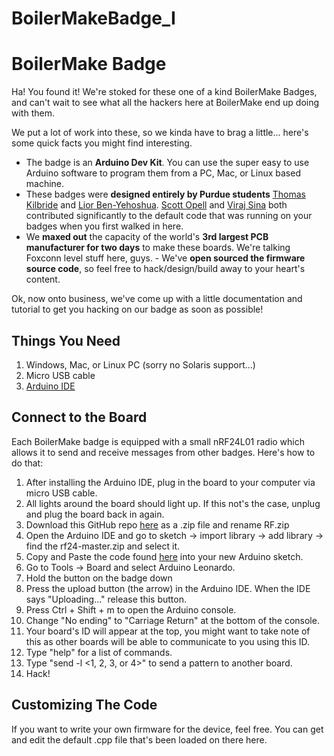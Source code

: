 BoilerMakeBadge_I
=================

# BoilerMake Badge #
Ha! You found it! We're stoked for these one of a kind BoilerMake Badges, and can't wait to see what all the hackers here at BoilerMake end up doing with them.

We put a lot of work into these, so we kinda have to brag a little... here's some quick facts you might find interesting.

- The badge is an **Arduino Dev Kit**. You can use the super easy to use Arduino software to program them from a PC, Mac, or Linux based machine.
- These badges were **designed entirely by Purdue students** [Thomas Kilbride](https://github.com/obnauticus) and [Lior Ben-Yehoshua](https://github.com/lior9999). [Scott Opell](https://github.com/scottopell) and [Viraj Sina](https://github.com/vsinha) both contributed significantly to the default code that was running on your badges when you first walked in here.
- We **maxed out** the capacity of the world's **3rd largest PCB manufacturer for two days** to make these boards. We're talking Foxconn level stuff here, guys. - We've **open sourced the firmware source code**, so feel free to hack/design/build away to your heart's content.

Ok, now onto business, we've come up with a little documentation and tutorial to get you hacking on our badge as soon as possible!

## Things You Need ##
1. Windows, Mac, or Linux PC (sorry no Solaris support...)
2. Micro USB cable
3. [Arduino IDE](http://arduino.cc/en/Main/Software)

## Connect to the Board ##
Each BoilerMake badge is equipped with a small nRF24L01 radio which allows it to send and receive messages from other badges. Here's how to do that:

1. After installing the Arduino IDE, plug in the board to your computer via micro USB cable.
2. All lights around the board should light up. If this not's the case, unplug and plug the board back in again.
3. Download this GitHub repo [here](https://github.com/maniacbug/RF24) as a .zip file and rename RF.zip
4. Open the Arduino IDE and go to sketch -> import library -> add library -> find the rf24-master.zip and select it.
5. Copy and Paste the code found [here](https://raw.githubusercontent.com/obnauticus/BoilerMakeBadge_I/master/code/boilermakeBoard.cpp) into your new Arduino sketch.
6. Go to Tools -> Board and select Arduino Leonardo.
7. Hold the button on the badge down
9. Press the upload button (the arrow) in the Arduino IDE. When the IDE says "Uploading..." release this button.
9. Press Ctrl + Shift + m to open the Arduino console.
10. Change "No ending" to "Carriage Return" at the bottom of the console.
11. Your board's ID will appear at the top, you might want to take note of this as other boards will be able to communicate to you using this ID.
12. Type "help" for a list of commands.
13. Type "send <board id> -l <1, 2, 3, or 4>" to send a pattern to another board.
14. Hack!

## Customizing The Code ##
If you want to write your own firmware for the device, feel free. You can get and edit the default .cpp file that's been loaded on there here.
